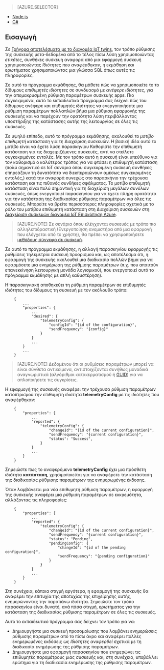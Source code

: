 > [AZURE.SELECTOR]
- [Node.js](../articles/iot-hub/iot-hub-node-node-twin-how-to-configure.md)
- [C#](../articles/iot-hub/iot-hub-csharp-node-twin-how-to-configure.md)

## <a name="introduction"></a>Εισαγωγή

Σε [Γρήγορα αποτελέσματα με το διανομέα IoT twins][lnk-twin-tutorial], τον τρόπο ρύθμισης της συσκευής μετα-δεδομένα από το τέλος πίσω λύση χρησιμοποιώντας *ετικέτες*, συνθήκες συσκευή αναφορά από μια εφαρμογή συσκευή χρησιμοποιώντας *Ιδιότητες που αναφέρθηκαν*, η εκμάθηση και ερωτήματος χρησιμοποιώντας μια γλώσσα SQL όπως αυτές τις πληροφορίες.

Σε αυτό το πρόγραμμα εκμάθησης, θα μάθετε πώς να χρησιμοποιείτε το το δίδυμους *επιθυμητές ιδιότητες* σε συνδυασμό με *ανέφερε ιδιότητες*, για την απομακρυσμένη ρύθμιση παραμέτρων συσκευής apps. Πιο συγκεκριμένα, αυτό το εκπαιδευτικό πρόγραμμα σας δείχνει πώς του δίδυμους ανέφερε και επιθυμητές ιδιότητες να ενεργοποιήσετε μια ρύθμιση παραμέτρων πολλαπλών βήμα μια ρύθμιση εφαρμογής της συσκευής και να παρέχουν την ορατότητα λύση περιβάλλοντος υποστήριξης της κατάστασης αυτής της λειτουργίας σε όλες τις συσκευές.

Σε υψηλό επίπεδο, αυτό το πρόγραμμα εκμάθησης, ακολουθεί το *μοτίβο επιθυμητή κατάσταση* για τη Διαχείριση συσκευών. Η βασική ιδέα αυτό το μοτίβο είναι να έχετε λύση παρασκηνίου Καθορίστε την επιθυμητή κατάσταση για τις διαχειριζόμενες συσκευές, αντί να στείλετε συγκεκριμένες εντολές. Με τον τρόπο αυτό η συσκευή είναι υπεύθυνο για τον καθορισμό ο καλύτερος τρόπος για να φτάσει η επιθυμητή κατάσταση (πολύ σημαντικό σε IoT σενάρια όπου συγκεκριμένη συσκευή συνθήκες επηρεάζουν τη δυνατότητα να διεκπεραιώνουν αμέσως συγκεκριμένες εντολές,) κατά την αναφορά συνεχώς στο παρασκήνιο την τρέχουσα κατάσταση και τις πιθανές συνθήκες σφάλματος. Το μοτίβο επιθυμητή κατάσταση είναι πολύ σημαντική για τη διαχείριση μεγάλων συνόλων συσκευές, όπως ενεργοποιεί παρασκηνίου για να έχετε πλήρη ορατότητα για την κατάσταση της διαδικασίας ρύθμισης παραμέτρων για όλες τις συσκευές.
Μπορείτε να βρείτε περισσότερες πληροφορίες σχετικά με το ρόλο του μοτίβου επιθυμητή κατάσταση στη Διαχείριση συσκευών στη [Διαχείριση συσκευών διανομέα IoT Επισκόπηση Azure][lnk-dm-overview].

> [AZURE.NOTE] Σε σενάρια όπου ελέγχονται συσκευές με τρόπο πιο αλληλεπιδραστική (Ενεργοποίηση ανεμιστήρα από μια εφαρμογή που ελέγχεται από το χρήστη), θα πρέπει να χρησιμοποιήσετε [μεθόδους σύννεφο σε συσκευή][lnk-methods].

Σε αυτό το πρόγραμμα εκμάθησης, η αλλαγή παρασκηνίου εφαρμογής τις ρυθμίσεις τηλεμετρία συσκευή προορισμού και, ως αποτέλεσμα ότι, η εφαρμογή της συσκευής ακολουθεί μια διαδικασία πολλών βήμα για να εφαρμόσετε μια ενημέρωση της ρύθμισης παραμέτρων (π.χ. που απαιτούν επανεκκίνηση λειτουργική μονάδα λογισμικού), που ενεργοποιεί αυτό το πρόγραμμα εκμάθησης με απλή καθυστέρηση).

Η παρασκηνιακή αποθηκεύει τη ρύθμιση παραμέτρων σε επιθυμητές ιδιότητες του δίδυμους τη συσκευή με τον ακόλουθο τρόπο:

        {
            ...
            "properties": {
                ...
                "desired": {
                    "telemetryConfig": {
                        "configId": "{id of the configuration}",
                        "sendFrequency": "{config}"
                    }
                }
                ...
            }
            ...
        }

> [AZURE.NOTE] Δεδομένου ότι οι ρυθμίσεις παραμέτρων μπορεί να είναι σύνθετα αντικείμενα, αντιστοιχίζονται συνήθως μοναδικά αναγνωριστικά (αλγόριθμοι κατακερματισμού ή [GUID][lnk-guid]) για να απλοποιήσετε τις συγκρίσεις.

Η εφαρμογή της συσκευής αναφέρει την τρέχουσα ρύθμιση παραμέτρων κατοπτρισμού την επιθυμητή ιδιότητα **telemetryConfig** με τις ιδιότητες που αναφέρθηκαν:

        {
            "properties": {
                ...
                "reported": {
                    "telemetryConfig": {
                        "changeId": "{id of the current configuration}",
                        "sendFrequency": "{current configuration}",
                        "status": "Success",
                    }
                }
                ...
            }
        }

Σημειώστε πως το αναφερόμενο **telemetryConfig** έχει μια πρόσθετη ιδιότητα **κατάσταση**, χρησιμοποιείται για να αναφέρετε την κατάσταση της διαδικασίας ρύθμισης παραμέτρων της ενημερωμένης έκδοσης.

Όταν λαμβάνεται μια νέα επιθυμητή ρύθμιση παραμέτρων, η εφαρμογή της συσκευής αναφέρει μια ρύθμιση παραμέτρων σε εκκρεμότητα, αλλάζοντας τις πληροφορίες:

        {
            "properties": {
                ...
                "reported": {
                    "telemetryConfig": {
                        "changeId": "{id of the current configuration}",
                        "sendFrequency": "{current configuration}",
                        "status": "Pending",
                        "pendingConfig": {
                            "changeId": "{id of the pending configuration}",
                            "sendFrequency": "{pending configuration}"
                        }
                    }
                }
                ...
            }
        }

Στη συνέχεια, κάποια στιγμή αργότερα, η εφαρμογή της συσκευής θα αναφέρει την επιτυχία της αποτυχίας της επιχείρησης αυτής, ενημερώνοντας την παραπάνω ιδιότητα.
Σημειώστε τον τρόπο παρασκηνίου είναι δυνατό, ανά πάσα στιγμή, ερωτήματος για την κατάσταση της διαδικασίας ρύθμισης παραμέτρων σε όλες τις συσκευές.

Αυτό το εκπαιδευτικό πρόγραμμα σας δείχνει τον τρόπο για να:

- Δημιουργήστε μια συσκευή προσομοίωσης που λαμβάνει ενημερώσεις ρύθμισης παραμέτρων από το πίσω άκρο και αναφέρει πολλές ενημερωμένες εκδόσεις ως *Ιδιότητες αναφερθεί* σχετικά με τη διαδικασία ενημέρωσης της ρύθμισης παραμέτρων.
- Δημιουργήστε μια εφαρμογή παρασκηνίου που ενημερώνει τις επιθυμητές παραμέτρους μιας συσκευής και, στη συνέχεια, υποβάλλει ερώτημα για τη διαδικασία ενημέρωσης της ρύθμισης παραμέτρων.

<!-- links -->

[lnk-methods]: ../articles/iot-hub/iot-hub-devguide-direct-methods.md
[lnk-dm-overview]: ../articles/iot-hub/iot-hub-device-management-overview.md
[lnk-twin-tutorial]: ../articles/iot-hub/iot-hub-node-node-twin-getstarted.md
[lnk-guid]: https://en.wikipedia.org/wiki/Globally_unique_identifier